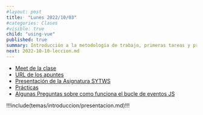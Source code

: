 ```yaml
---
#layout: post
title:  "Lunes 2022/10/03"
#categories: Clases
#visible: true
child: "using-vue"
published: true
summary: Introducción a la metodología de trabajo, primeras tareas y prácticas, bibliografía, sistema de evaluación, TFA, etc.
next: 2022-10-10-leccion.md
---
```


* [Meet de la clase](https://meet.google.com/bhv-togn-ynm)
* [URL de los apuntes](https://ull-mii-sytws.github.io/)
* [Presentación de la Asignatura SYTWS](/tema0-presentacion/)
* [Prácticas](/practicas)
* [Algunas Preguntas sobre como funciona el bucle de eventos JS]()

!!!include(temas/introduccion/presentacion.md)!!!



